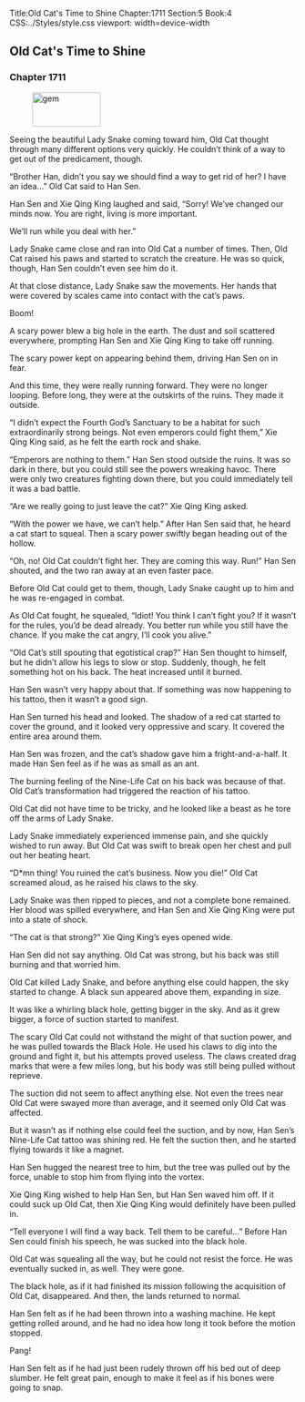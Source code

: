 Title:Old Cat's Time to Shine 
Chapter:1711 
Section:5 
Book:4 
CSS:../Styles/style.css 
viewport: width=device-width
  
## Old Cat's Time to Shine
### Chapter 1711 
<figure>
	<img src="../Images/gem.gif" alt="gem" id="gem" width="120" height="60" />
</figure>
  

  
  Seeing the beautiful Lady Snake coming toward him, Old Cat thought through many different options very quickly. He couldn’t think of a way to get out of the predicament, though.

“Brother Han, didn’t you say we should find a way to get rid of her? I have an idea…” Old Cat said to Han Sen.

Han Sen and Xie Qing King laughed and said, “Sorry! We’ve changed our minds now. You are right, living is more important.

We’ll run while you deal with her.”

Lady Snake came close and ran into Old Cat a number of times. Then, Old Cat raised his paws and started to scratch the creature. He was so quick, though, Han Sen couldn’t even see him do it.

At that close distance, Lady Snake saw the movements. Her hands that were covered by scales came into contact with the cat’s paws.

Boom!

A scary power blew a big hole in the earth. The dust and soil scattered everywhere, prompting Han Sen and Xie Qing King to take off running.

The scary power kept on appearing behind them, driving Han Sen on in fear.

And this time, they were really running forward. They were no longer looping. Before long, they were at the outskirts of the ruins. They made it outside.

“I didn’t expect the Fourth God’s Sanctuary to be a habitat for such extraordinarily strong beings. Not even emperors could fight them,” Xie Qing King said, as he felt the earth rock and shake.

“Emperors are nothing to them.” Han Sen stood outside the ruins. It was so dark in there, but you could still see the powers wreaking havoc. There were only two creatures fighting down there, but you could immediately tell it was a bad battle.

“Are we really going to just leave the cat?” Xie Qing King asked.

“With the power we have, we can’t help.” After Han Sen said that, he heard a cat start to squeal. Then a scary power swiftly began heading out of the hollow.

“Oh, no! Old Cat couldn’t fight her. They are coming this way. Run!” Han Sen shouted, and the two ran away at an even faster pace.

Before Old Cat could get to them, though, Lady Snake caught up to him and he was re-engaged in combat.

As Old Cat fought, he squealed, “Idiot! You think I can’t fight you? If it wasn’t for the rules, you’d be dead already. You better run while you still have the chance. If you make the cat angry, I’ll cook you alive.”

“Old Cat’s still spouting that egotistical crap?” Han Sen thought to himself, but he didn’t allow his legs to slow or stop. Suddenly, though, he felt something hot on his back. The heat increased until it burned.

Han Sen wasn’t very happy about that. If something was now happening to his tattoo, then it wasn’t a good sign.

Han Sen turned his head and looked. The shadow of a red cat started to cover the ground, and it looked very oppressive and scary. It covered the entire area around them.

Han Sen was frozen, and the cat’s shadow gave him a fright-and-a-half. It made Han Sen feel as if he was as small as an ant.

The burning feeling of the Nine-Life Cat on his back was because of that. Old Cat’s transformation had triggered the reaction of his tattoo.

Old Cat did not have time to be tricky, and he looked like a beast as he tore off the arms of Lady Snake.

Lady Snake immediately experienced immense pain, and she quickly wished to run away. But Old Cat was swift to break open her chest and pull out her beating heart.

“D*mn thing! You ruined the cat’s business. Now you die!” Old Cat screamed aloud, as he raised his claws to the sky.

Lady Snake was then ripped to pieces, and not a complete bone remained. Her blood was spilled everywhere, and Han Sen and Xie Qing King were put into a state of shock.

“The cat is that strong?” Xie Qing King’s eyes opened wide.

Han Sen did not say anything. Old Cat was strong, but his back was still burning and that worried him.

Old Cat killed Lady Snake, and before anything else could happen, the sky started to change. A black sun appeared above them, expanding in size.

It was like a whirling black hole, getting bigger in the sky. And as it grew bigger, a force of suction started to manifest.

The scary Old Cat could not withstand the might of that suction power, and he was pulled towards the Black Hole. He used his claws to dig into the ground and fight it, but his attempts proved useless. The claws created drag marks that were a few miles long, but his body was still being pulled without reprieve.

The suction did not seem to affect anything else. Not even the trees near Old Cat were swayed more than average, and it seemed only Old Cat was affected.

But it wasn’t as if nothing else could feel the suction, and by now, Han Sen’s Nine-Life Cat tattoo was shining red. He felt the suction then, and he started flying towards it like a magnet.

Han Sen hugged the nearest tree to him, but the tree was pulled out by the force, unable to stop him from flying into the vortex.

Xie Qing King wished to help Han Sen, but Han Sen waved him off. If it could suck up Old Cat, then Xie Qing King would definitely have been pulled in.

“Tell everyone I will find a way back. Tell them to be careful…” Before Han Sen could finish his speech, he was sucked into the black hole.

Old Cat was squealing all the way, but he could not resist the force. He was eventually sucked in, as well. They were gone.

The black hole, as if it had finished its mission following the acquisition of Old Cat, disappeared. And then, the lands returned to normal.

Han Sen felt as if he had been thrown into a washing machine. He kept getting rolled around, and he had no idea how long it took before the motion stopped.

Pang!

Han Sen felt as if he had just been rudely thrown off his bed out of deep slumber. He felt great pain, enough to make it feel as if his bones were going to snap.
